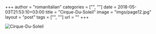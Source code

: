 +++
author = "romanitalian"
categories = ["", ""]
date = 2018-05-03T21:53:10+03:00
title = "Cirque-Du-Soleil"
image = "imgs/page12.jpg"
layout = "post"
tags = ["", ""]
url = ""
+++

![Cirque-Du-Soleil](/imgs/page12.jpg "Cirque-Du-Soleil")
